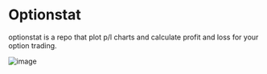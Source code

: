 # Optionstat

optionstat is a repo that plot p/l charts and calculate profit and loss for your option trading. 

![image](https://user-images.githubusercontent.com/51225681/164603711-a8acf036-1060-43c8-9174-54761a22a5f8.png)
